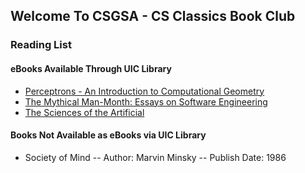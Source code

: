 ## Welcome To CSGSA - CS Classics Book Club

### Reading List
#### eBooks Available Through UIC Library
- [Perceptrons - An Introduction to Computational Geometry](http://hz9pj6fe4t.search.serialssolutions.com/log?L=HZ9PJ6FE4T&D=-D2&J=TC_036488562&P=EJP&PT=EZProxy&H=7f7890451a&U=http%3A%2F%2Fproxy.cc.uic.edu%2Flogin%3Furl%3Dhttps%3A%2F%2Fieeexplore.ieee.org%2Fservlet%2Fopac%3Fbknumber%3D8076704)
- [The Mythical Man-Month: Essays on Software Engineering](http://hz9pj6fe4t.search.serialssolutions.com/log?L=HZ9PJ6FE4T&D=OODEK&J=TC0000076748&P=EJP&PT=EZProxy&H=f675005304&U=https%3A%2F%2Flearning.oreilly.com%2Flibrary%2Fview%2F%7E%2F0201835959%2F%3Far)
- [The Sciences of the Artificial](http://hz9pj6fe4t.search.serialssolutions.com/log?L=HZ9PJ6FE4T&D=OODEK&J=TC0000076748&P=EJP&PT=EZProxy&H=f675005304&U=https%3A%2F%2Flearning.oreilly.com%2Flibrary%2Fview%2F%7E%2F0201835959%2F%3Far)

#### Books Not Available as eBooks via UIC Library
- Society of Mind
-- Author: Marvin Minsky
-- Publish Date: 1986
